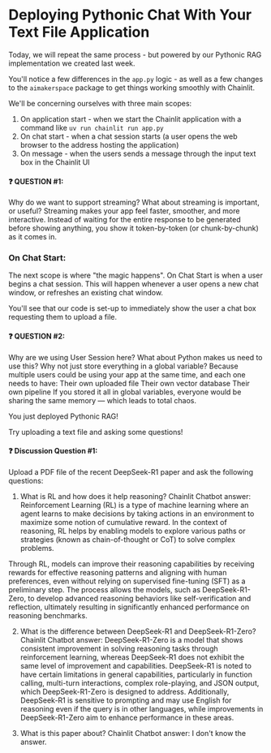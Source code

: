 # Deploying Pythonic Chat With Your Text File Application

Today, we will repeat the same process - but powered by our Pythonic RAG implementation we created last week. 

You'll notice a few differences in the `app.py` logic - as well as a few changes to the `aimakerspace` package to get things working smoothly with Chainlit.

We'll be concerning ourselves with three main scopes:

1. On application start - when we start the Chainlit application with a command like `uv run chainlit run app.py`
2. On chat start - when a chat session starts (a user opens the web browser to the address hosting the application)
3. On message - when the users sends a message through the input text box in the Chainlit UI

#### ❓ QUESTION #1:

Why do we want to support streaming? What about streaming is important, or useful?
Streaming makes your app feel faster, smoother, and more interactive.
Instead of waiting for the entire response to be generated before showing anything, you show it token-by-token (or chunk-by-chunk) as it comes in.

### On Chat Start:

The next scope is where "the magic happens". On Chat Start is when a user begins a chat session. This will happen whenever a user opens a new chat window, or refreshes an existing chat window.

You'll see that our code is set-up to immediately show the user a chat box requesting them to upload a file. 

#### ❓ QUESTION #2: 

Why are we using User Session here? What about Python makes us need to use this? Why not just store everything in a global variable?
Because multiple users could be using your app at the same time, and each one needs to have:
Their own uploaded file
Their own vector database
Their own pipeline
If you stored it all in global variables, everyone would be sharing the same memory — which leads to total chaos.

You just deployed Pythonic RAG!

Try uploading a text file and asking some questions!

#### ❓ Discussion Question #1:

Upload a PDF file of the recent DeepSeek-R1 paper and ask the following questions:

1. What is RL and how does it help reasoning? Chainlit Chatbot answer:
Reinforcement Learning (RL) is a type of machine learning where an agent learns to make decisions by taking actions in an environment to maximize some notion of cumulative reward. In the context of reasoning, RL helps by enabling models to explore various paths or strategies (known as chain-of-thought or CoT) to solve complex problems. 

Through RL, models can improve their reasoning capabilities by receiving rewards for effective reasoning patterns and aligning with human preferences, even without relying on supervised fine-tuning (SFT) as a preliminary step. The process allows the models, such as DeepSeek-R1-Zero, to develop advanced reasoning behaviors like self-verification and reflection, ultimately resulting in significantly enhanced performance on reasoning benchmarks.

2. What is the difference between DeepSeek-R1 and DeepSeek-R1-Zero? Chainlit Chatbot answer:
   DeepSeek-R1-Zero is a model that shows consistent improvement in solving reasoning tasks through reinforcement learning, whereas DeepSeek-R1 does not exhibit the same level of improvement and capabilities. DeepSeek-R1 is noted to have certain limitations in general capabilities, particularly in function calling, multi-turn interactions, complex role-playing, and JSON output, which DeepSeek-R1-Zero is designed to address. Additionally, DeepSeek-R1 is sensitive to prompting and may use English for reasoning even if the query is in other languages, while improvements in DeepSeek-R1-Zero aim to enhance performance in these areas.
   
3. What is this paper about? Chainlit Chatbot answer:
I don't know the answer.

